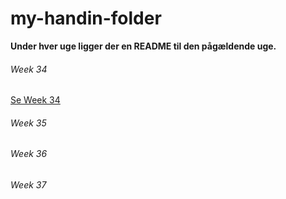 # my-handin-folder
**Under hver uge ligger der en README til den pågældende uge.**
###### Week 34
[Se Week 34](Week34)

###### Week 35

###### Week 36

###### Week 37
